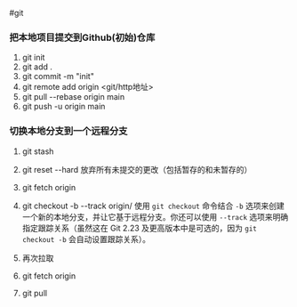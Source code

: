 #git

### 把本地项目提交到Github(初始)仓库

1. git init 
2. git add .
3. git commit -m "init"
4. git remote add  origin <git/http地址>
5. git pull --rebase origin main
6. git push -u origin main

### 切换本地分支到一个远程分支

1. git stash
2. git reset --hard   放弃所有未提交的更改（包括暂存的和未暂存的）
3. git fetch origin
4. git checkout -b <new-branch-name> --track origin/<remote-branch-name>
	     使用 `git checkout` 命令结合 `-b` 选项来创建一个新的本地分支，并让它基于远程分支。你还可以使用 `--track` 选项来明确指定跟踪关系（虽然这在 Git 2.23 及更高版本中是可选的，因为 `git checkout -b` 会自动设置跟踪关系）。

5. 再次拉取
6. git fetch origin 
7. git pull 